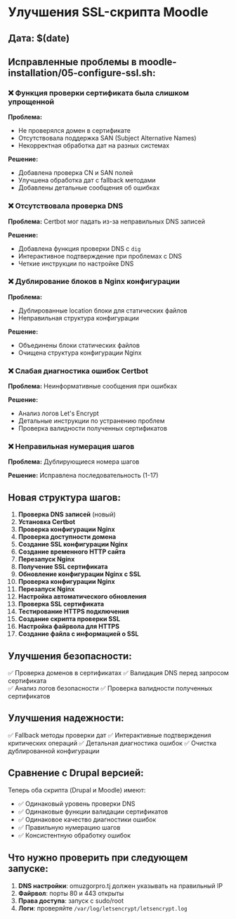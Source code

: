 # Улучшения SSL-скрипта Moodle

## Дата: $(date)

## Исправленные проблемы в moodle-installation/05-configure-ssl.sh:

### ❌ Функция проверки сертификата была слишком упрощенной
**Проблема:** 
- Не проверялся домен в сертификате
- Отсутствовала поддержка SAN (Subject Alternative Names)
- Некорректная обработка дат на разных системах

**Решение:**
- Добавлена проверка CN и SAN полей
- Улучшена обработка дат с fallback методами
- Добавлены детальные сообщения об ошибках

### ❌ Отсутствовала проверка DNS
**Проблема:** Certbot мог падать из-за неправильных DNS записей

**Решение:**
- Добавлена функция проверки DNS с `dig`
- Интерактивное подтверждение при проблемах с DNS
- Четкие инструкции по настройке DNS

### ❌ Дублирование блоков в Nginx конфигурации
**Проблема:** 
- Дублированные location блоки для статических файлов
- Неправильная структура конфигурации

**Решение:**
- Объединены блоки статических файлов
- Очищена структура конфигурации Nginx

### ❌ Слабая диагностика ошибок Certbot
**Проблема:** Неинформативные сообщения при ошибках

**Решение:**
- Анализ логов Let's Encrypt
- Детальные инструкции по устранению проблем
- Проверка валидности полученных сертификатов

### ❌ Неправильная нумерация шагов
**Проблема:** Дублирующиеся номера шагов

**Решение:** Исправлена последовательность (1-17)

## Новая структура шагов:

1. **Проверка DNS записей** (новый)
2. **Установка Certbot**
3. **Проверка конфигурации Nginx**
4. **Проверка доступности домена**
5. **Создание SSL конфигурации Nginx**
6. **Создание временного HTTP сайта**
7. **Перезапуск Nginx**
8. **Получение SSL сертификата**
9. **Обновление конфигурации Nginx с SSL**
10. **Проверка конфигурации Nginx**
11. **Перезапуск Nginx**
12. **Настройка автоматического обновления**
13. **Проверка SSL сертификата**
14. **Тестирование HTTPS подключения**
15. **Создание скрипта проверки SSL**
16. **Настройка файрвола для HTTPS**
17. **Создание файла с информацией о SSL**

## Улучшения безопасности:

✅ Проверка доменов в сертификатах
✅ Валидация DNS перед запросом сертификата  
✅ Анализ логов безопасности
✅ Проверка валидности полученных сертификатов

## Улучшения надежности:

✅ Fallback методы проверки дат
✅ Интерактивные подтверждения критических операций
✅ Детальная диагностика ошибок
✅ Очистка дублированной конфигурации

## Сравнение с Drupal версией:

Теперь оба скрипта (Drupal и Moodle) имеют:
- ✅ Одинаковый уровень проверки DNS
- ✅ Одинаковые функции валидации сертификатов
- ✅ Одинаковое качество диагностики ошибок
- ✅ Правильную нумерацию шагов
- ✅ Консистентную обработку ошибок

## Что нужно проверить при следующем запуске:

1. **DNS настройки**: omuzgorpro.tj должен указывать на правильный IP
2. **Файрвол**: порты 80 и 443 открыты
3. **Права доступа**: запуск с sudo/root
4. **Логи**: проверяйте `/var/log/letsencrypt/letsencrypt.log`
